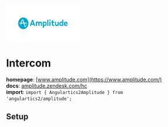 <img 
    src="../../../assets/svg/amplitude.svg" 
    alt="Amplitude logo"
    height="100px"
    width="200px" />

# Intercom
__homepage__: [www.amplitude.com](https://www.amplitude.com/)  
__docs__: [amplitude.zendesk.com/hc](https://amplitude.zendesk.com/hc)  
__import__: `import { Angulartics2Amplitude } from 'angulartics2/amplitude';`  

## Setup
